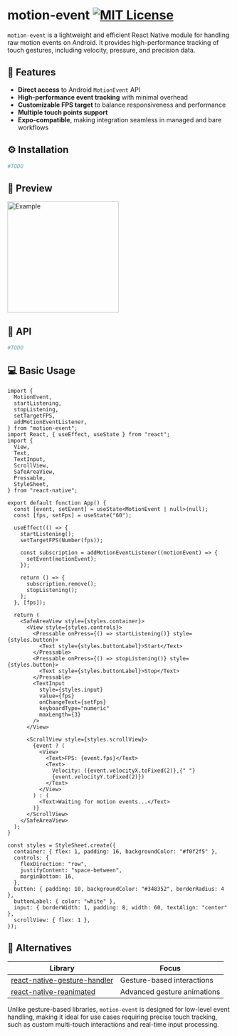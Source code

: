# motion-event [![MIT License](https://img.shields.io/badge/License-MIT-green.svg)](https://choosealicense.com/licenses/mit/)

`motion-event` is a lightweight and efficient React Native module for handling raw motion events on Android. It provides high-performance tracking of touch gestures, including velocity, pressure, and precision data.

## 🚀 Features

- **Direct access** to Android `MotionEvent` API
- **High-performance event tracking** with minimal overhead
- **Customizable FPS target** to balance responsiveness and performance
- **Multiple touch points support**
- **Expo-compatible**, making integration seamless in managed and bare workflows

## ⚙️ Installation

```sh
#TODO
```

## 🎨 Preview

<img alt="Example" src="readme-assets/example.gif" width="250"/>

## 🔨 API

```sh
#TODO
```

## 💻 Basic Usage

```tsx
import {
  MotionEvent,
  startListening,
  stopListening,
  setTargetFPS,
  addMotionEventListener,
} from "motion-event";
import React, { useEffect, useState } from "react";
import {
  View,
  Text,
  TextInput,
  ScrollView,
  SafeAreaView,
  Pressable,
  StyleSheet,
} from "react-native";

export default function App() {
  const [event, setEvent] = useState<MotionEvent | null>(null);
  const [fps, setFps] = useState("60");

  useEffect(() => {
    startListening();
    setTargetFPS(Number(fps));

    const subscription = addMotionEventListener((motionEvent) => {
      setEvent(motionEvent);
    });

    return () => {
      subscription.remove();
      stopListening();
    };
  }, [fps]);

  return (
    <SafeAreaView style={styles.container}>
      <View style={styles.controls}>
        <Pressable onPress={() => startListening()} style={styles.button}>
          <Text style={styles.buttonLabel}>Start</Text>
        </Pressable>
        <Pressable onPress={() => stopListening()} style={styles.button}>
          <Text style={styles.buttonLabel}>Stop</Text>
        </Pressable>
        <TextInput
          style={styles.input}
          value={fps}
          onChangeText={setFps}
          keyboardType="numeric"
          maxLength={3}
        />
      </View>

      <ScrollView style={styles.scrollView}>
        {event ? (
          <View>
            <Text>FPS: {event.fps}</Text>
            <Text>
              Velocity: ({event.velocityX.toFixed(2)},{" "}
              {event.velocityY.toFixed(2)})
            </Text>
          </View>
        ) : (
          <Text>Waiting for motion events...</Text>
        )}
      </ScrollView>
    </SafeAreaView>
  );
}

const styles = StyleSheet.create({
  container: { flex: 1, padding: 16, backgroundColor: "#f0f2f5" },
  controls: {
    flexDirection: "row",
    justifyContent: "space-between",
    marginBottom: 16,
  },
  button: { padding: 10, backgroundColor: "#348352", borderRadius: 4 },
  buttonLabel: { color: "white" },
  input: { borderWidth: 1, padding: 8, width: 60, textAlign: "center" },
  scrollView: { flex: 1 },
});
```

## 🤔 Alternatives

| Library                                                                                          | Focus                       |
| ------------------------------------------------------------------------------------------------ | --------------------------- |
| [react-native-gesture-handler](https://github.com/software-mansion/react-native-gesture-handler) | Gesture-based interactions  |
| [react-native-reanimated](https://github.com/software-mansion/react-native-reanimated)           | Advanced gesture animations |

Unlike gesture-based libraries, `motion-event` is designed for low-level event handling, making it ideal for use cases requiring precise touch tracking, such as custom multi-touch interactions and real-time input processing.
